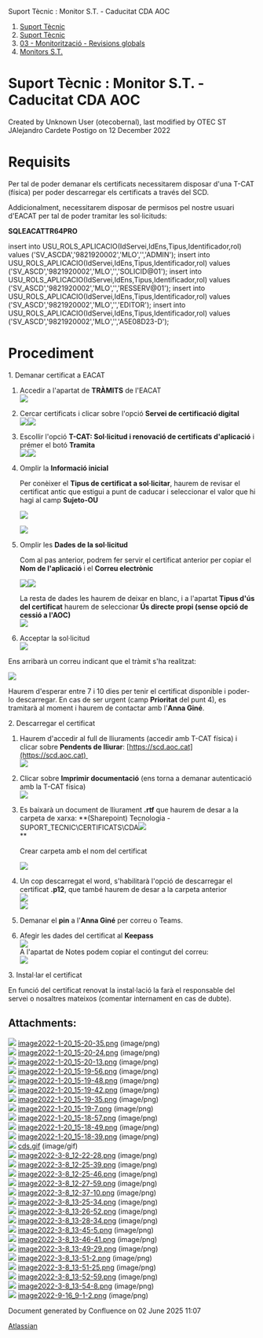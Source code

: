 Suport Tècnic : Monitor S.T. - Caducitat CDA AOC  

1.  [Suport Tècnic](index.md)
2.  [Suport Tècnic](13893782.md)
3.  [03 - Monitorització - Revisions globals](26313327.md)
4.  [Monitors S.T.](Monitors-S.T._41522177.md)

Suport Tècnic : Monitor S.T. - Caducitat CDA AOC
================================================

Created by Unknown User (otecobernal), last modified by OTEC ST JAlejandro Cardete Postigo on 12 December 2022

Requisits
=========

Per tal de poder demanar els certificats necessitarem disposar d'una T-CAT (física) per poder descarregar els certificats a través del SCD.

Addicionalment, necessitarem disposar de permisos pel nostre usuari d'EACAT per tal de poder tramitar les sol·licituds:

**SQLEACATTR64PRO**

insert into USU\_ROLS\_APLICACIO(IdServei,IdEns,Tipus,Identificador,rol) values ('SV\_ASCDA','9821920002','MLO','<NIF>','ADMIN');
insert into USU\_ROLS\_APLICACIO(IdServei,IdEns,Tipus,Identificador,rol) values ('SV\_ASCD','9821920002','MLO','<NIF>','SOLICID@01');
insert into USU\_ROLS\_APLICACIO(IdServei,IdEns,Tipus,Identificador,rol) values ('SV\_ASCD','9821920002','MLO','<NIF>','RESSERV@01');
insert into USU\_ROLS\_APLICACIO(IdServei,IdEns,Tipus,Identificador,rol) values ('SV\_ASCD','9821920002','MLO','<NIF>','EDITOR');
insert into USU\_ROLS\_APLICACIO(IdServei,IdEns,Tipus,Identificador,rol) values ('SV\_ASCD','9821920002','MLO','<NIF>','A5E08D23-D');

Procediment 
============

1\. Demanar certificat a EACAT

1.  Accedir a l'apartat de **TRÀMITS** de l'EACAT  
    ![](attachments/64980611/64980618.png)
2.  Cercar certificats i clicar sobre l'opció **Servei de certificació digital**  
    ![](attachments/64980611/64980617.png)![](attachments/64980611/64980616.png)
3.  Escollir l'opció **T-CAT: Sol·licitud i renovació de certificats d'aplicació** i prémer el botó **Tramita**  
    ![](attachments/64980611/64980615.png)![](attachments/64980611/64980633.png)
4.  Omplir la **Informació inicial**
    
    Per conèixer el **Tipus de certificat a sol·licitar**, haurem de revisar el certificat antic que estigui a punt de caducar i seleccionar el valor que hi hagi al camp **Sujeto-OU**
    
    ![](attachments/64980611/64980634.png)
    
      
    ![](attachments/64980611/64980614.png)
    
5.  Omplir les **Dades de la sol·licitud**
    
    Com al pas anterior, podrem fer servir el certificat anterior per copiar el **Nom de l'aplicació** i el **Correu electrònic**
    
    ![](attachments/64980611/64980637.png)![](attachments/64980611/64980638.png)
    
    La resta de dades les haurem de deixar en blanc, i a l'apartat **Tipus d'ús del certificat** haurem de seleccionar **Ús directe propi (sense opció de cessió a l'AOC)**  
    ![](attachments/64980611/64980639.png)
    
6.  Acceptar la sol·licitud  
    ![](attachments/64980611/77824456.png)

Ens arribarà un correu indicant que el tràmit s'ha realitzat:

![](attachments/64980611/64980631.png)

Haurem d'esperar entre 7 i 10 dies per tenir el certificat disponible i poder-lo descarregar. En cas de ser urgent (camp **Prioritat** del punt 4), es tramitarà al moment i haurem de contactar amb l'**Anna Giné**.

2\. Descarregar el certificat

1.  Haurem d'accedir al full de lliuraments (accedir amb T-CAT física) i clicar sobre **Pendents de lliurar**: [https://scd.aoc.cat](https://scd.aoc.cat)   
    ![](attachments/64980611/64980640.png)
2.  Clicar sobre **Imprimir documentació** (ens torna a demanar autenticació amb la T-CAT física)  
    ![](attachments/64980611/64980642.png)
3.  Es baixarà un document de lliurament **.rtf** que haurem de desar a la carpeta de xarxa: **(Sharepoint) Tecnologia - SUPORT\_TECNIC\\CERTIFICATS\\CDA![](attachments/64980611/64980635.png)  
    **
    
    Crear carpeta amb el nom del certificat
    
    ![](attachments/64980611/64980643.png)
    
4.  Un cop descarregat el word, s'habilitarà l'opció de descarregar el certificat **.p12**, que també haurem de desar a la carpeta anterior  
    ![](attachments/64980611/64980644.png)  
    ![](attachments/64980611/64980645.png)  
    
5.  Demanar el **pin** a l'**Anna Giné** per correu o Teams.
6.  Afegir les dades del certificat al **Keepass**  
    ![](attachments/64980611/64980646.png)  
    A l'apartat de Notes podem copiar el contingut del correu:  
    ![](attachments/64980611/64980647.png)  
    

3\. Instal·lar el certificat

En funció del certificat renovat la instal·lació la farà el responsable del servei o nosaltres mateixos (comentar internament en cas de dubte).

Attachments:
------------

![](images/icons/bullet_blue.gif) [image2022-1-20\_15-20-35.png](attachments/64980611/64980612.png) (image/png)  
![](images/icons/bullet_blue.gif) [image2022-1-20\_15-20-24.png](attachments/64980611/64980613.png) (image/png)  
![](images/icons/bullet_blue.gif) [image2022-1-20\_15-20-13.png](attachments/64980611/64980614.png) (image/png)  
![](images/icons/bullet_blue.gif) [image2022-1-20\_15-19-56.png](attachments/64980611/64980615.png) (image/png)  
![](images/icons/bullet_blue.gif) [image2022-1-20\_15-19-48.png](attachments/64980611/64980616.png) (image/png)  
![](images/icons/bullet_blue.gif) [image2022-1-20\_15-19-42.png](attachments/64980611/64980617.png) (image/png)  
![](images/icons/bullet_blue.gif) [image2022-1-20\_15-19-35.png](attachments/64980611/64980618.png) (image/png)  
![](images/icons/bullet_blue.gif) [image2022-1-20\_15-19-7.png](attachments/64980611/64980619.png) (image/png)  
![](images/icons/bullet_blue.gif) [image2022-1-20\_15-18-57.png](attachments/64980611/64980620.png) (image/png)  
![](images/icons/bullet_blue.gif) [image2022-1-20\_15-18-49.png](attachments/64980611/64980621.png) (image/png)  
![](images/icons/bullet_blue.gif) [image2022-1-20\_15-18-39.png](attachments/64980611/64980622.png) (image/png)  
![](images/icons/bullet_blue.gif) [cds.gif](attachments/64980611/64980623.gif) (image/gif)  
![](images/icons/bullet_blue.gif) [image2022-3-8\_12-22-28.png](attachments/64980611/64980631.png) (image/png)  
![](images/icons/bullet_blue.gif) [image2022-3-8\_12-25-39.png](attachments/64980611/64980632.png) (image/png)  
![](images/icons/bullet_blue.gif) [image2022-3-8\_12-25-46.png](attachments/64980611/64980633.png) (image/png)  
![](images/icons/bullet_blue.gif) [image2022-3-8\_12-27-59.png](attachments/64980611/64980634.png) (image/png)  
![](images/icons/bullet_blue.gif) [image2022-3-8\_12-37-10.png](attachments/64980611/64980635.png) (image/png)  
![](images/icons/bullet_blue.gif) [image2022-3-8\_13-25-34.png](attachments/64980611/64980637.png) (image/png)  
![](images/icons/bullet_blue.gif) [image2022-3-8\_13-26-52.png](attachments/64980611/64980638.png) (image/png)  
![](images/icons/bullet_blue.gif) [image2022-3-8\_13-28-34.png](attachments/64980611/64980639.png) (image/png)  
![](images/icons/bullet_blue.gif) [image2022-3-8\_13-45-5.png](attachments/64980611/64980640.png) (image/png)  
![](images/icons/bullet_blue.gif) [image2022-3-8\_13-46-41.png](attachments/64980611/64980642.png) (image/png)  
![](images/icons/bullet_blue.gif) [image2022-3-8\_13-49-29.png](attachments/64980611/64980643.png) (image/png)  
![](images/icons/bullet_blue.gif) [image2022-3-8\_13-51-2.png](attachments/64980611/64980644.png) (image/png)  
![](images/icons/bullet_blue.gif) [image2022-3-8\_13-51-25.png](attachments/64980611/64980645.png) (image/png)  
![](images/icons/bullet_blue.gif) [image2022-3-8\_13-52-59.png](attachments/64980611/64980646.png) (image/png)  
![](images/icons/bullet_blue.gif) [image2022-3-8\_13-54-8.png](attachments/64980611/64980647.png) (image/png)  
![](images/icons/bullet_blue.gif) [image2022-9-16\_9-1-2.png](attachments/64980611/77824456.png) (image/png)  

Document generated by Confluence on 02 June 2025 11:07

[Atlassian](http://www.atlassian.com/)